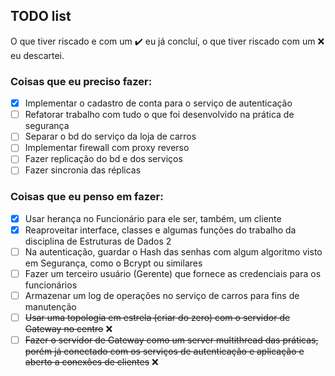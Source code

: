 ## TODO list

O que tiver riscado e com um ✔️ eu já concluí, o que tiver riscado com um ❌ eu descartei.

### Coisas que eu **preciso** fazer:

- [x] Implementar o cadastro de conta para o serviço de autenticação
- [ ] Refatorar trabalho com tudo o que foi desenvolvido na prática de segurança
- [ ] Separar o bd do serviço da loja de carros
- [ ] Implementar firewall com proxy reverso
- [ ] Fazer replicação do bd e dos serviços
- [ ] Fazer sincronia das réplicas

### Coisas que eu **penso** em fazer:

- [x] Usar herança no Funcionário para ele ser, também, um cliente
- [x] Reaproveitar interface, classes e algumas funções do trabalho da disciplina de Estruturas de Dados 2
- [ ] Na autenticação, guardar o Hash das senhas com algum algoritmo visto em Segurança, como o Bcrypt ou similares
- [ ] Fazer um terceiro usuário (Gerente) que fornece as credenciais para os funcionários
- [ ] Armazenar um log de operações no serviço de carros para fins de manutenção
- [ ] ~~Usar uma topologia em estrela (criar do zero) com o servidor de Gateway no centro~~ ❌
- [ ] ~~Fazer o servidor de Gateway como um server multithread das práticas, porém já conectado com os serviços de autenticação e aplicação e aberto a conexões de clientes~~ ❌
